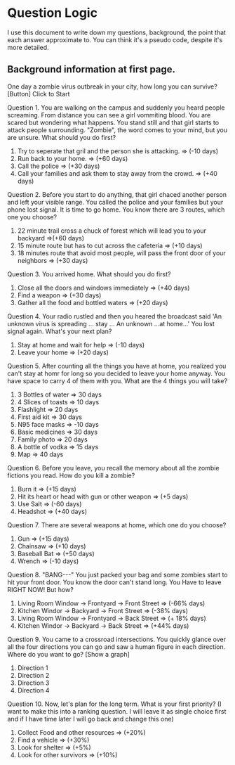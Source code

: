 # Question Logic

I use this document to write down my questions, background, the point that each answer approximate to. You can think it's a pseudo code, despite it's more detailed.

## Background information at first page.
One day a zombie virus outbreak in your city, how long you can survive?
[Button] Click to Start

Question 1. You are walking on the campus and suddenly you heard people screaming. From distance you can see a girl vommiting blood. You are scared but wondering what happens. You stand still and that girl starts to attack people surrounding. "Zombie", the word comes to your mind, but you are unsure. What should you do first? 
1. Try to seperate that gril and the person she is attacking. => (-10 days)
2. Run back to your home. => (+60 days)
3. Call the police => (+30 days)
4. Call your families and ask them to stay away from the crowd. => (+40 days)

Question 2. Before you start to do anything, that girl chaced another person and left your visible range. You called the police and your families but your phone lost signal. It is time to go home. You know there are 3 routes, which one you choose?
1. 22 minute trail cross a chuck of forest which will lead you to your backyard =>(+60 days)
2. 15 minute route but has to cut across the cafeteria => (+10 days)
3. 18 minutes route that avoid most people, will pass the front door of your neighbors => (+30 days)

Question 3. You arrived home. What should you do first?
1. Close all the doors and windows immediately => (+40 days)
2. Find a weapon => (+30 days)
3. Gather all the food and bottled waters => (+20 days)

Question 4. Your radio rustled and then you heared the broadcast said 'An unknown virus is spreading ... stay ... An unknown ...at home...' You lost signal again. What's your next plan?
1. Stay at home and wait for help => (-10 days) 
2. Leave your home => (+20 days)

Question 5. After counting all the things you have at home, you realized you can't stay at homr for long so you decided to leave your home anyway. You have space to carry 4 of them with you. What are the 4 things you will take?
1. 3 Bottles of water => 30 days
2. 4 Slices of toasts => 10 days
3. Flashlight => 20 days
4. First aid kit => 30 days
5. N95 face masks => -10 days
6. Basic medicines => 30 days
7. Family photo => 20 days
8. A bottle of vodka => 15 days
9. Map => 40 days

Question 6. Before you leave, you recall the memory about all the zombie fictions you read. How do you kill a zombie?
1. Burn it => (+15 days)
2. Hit its heart or head with gun or other weapon => (+5 days)
3. Use Salt => (-60 days)
4. Headshot => (+40 days)

Question 7. There are several weapons at home, which one do you choose?
1. Gun => (+15 days)
2. Chainsaw => (+10 days)
3. Baseball Bat => (+50 days)
4. Wrench => (-10 days)

Question 8. "BANG---" You just packed your bag and some zombies start to hit your front door. You know the door can't stand long. You Have to leave RIGHT NOW! But how?
1. Living Room Window -> Frontyard -> Front Street => (-66% days)
2. Kitchen Windor -> Backyard -> Front Street => (-38% days)
3. Living Room Window -> Frontyard -> Back Street => (+ 18% days)
4. Kitchen Windor -> Backyard -> Back Street => (+44% days)

Question 9. You came to a crossroad intersections. You quickly glance over all the four directions you can go and saw a human figure in each direction. Where do you want to go?
[Show a graph]
1. Direction 1
2. Direction 2
3. Direction 3
4. Direction 4

Question 10. Now, let's plan for the long term. What is your first priority? (I want to make this into a ranking question. I will leave it as single choice first and if I have time later I will go back and change this one)
1. Collect Food and other resources => (+20%)
2. Find a vehicle => (+30%)
3. Look for shelter => (+5%)
4. Look for other survivors => (+10%)

